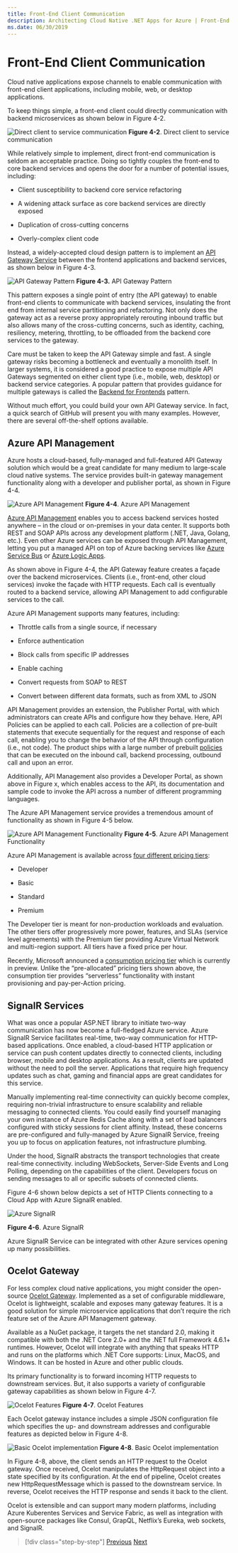```yaml
---
title: Front-End Client Communication
description: Architecting Cloud Native .NET Apps for Azure | Front-End Client Communication
ms.date: 06/30/2019
---
```


# Front-End Client Communication

Cloud native applications expose channels to enable communication with front-end client applications, including mobile, web, or desktop applications.

To keep things simple, a front-end client could directly communication with backend microservices as shown below in Figure 4-2.

![Direct client to service communication](media/direct-client-to-service-communication.png)
**Figure 4-2**. Direct client to service communication

While relatively simple to implement, direct front-end communication is seldom an acceptable practice. Doing so tightly couples the front-end to core backend services and opens the door for a number of potential issues, including:

- Client susceptibility to backend core service refactoring

- A widening attack surface as core backend services are directly exposed

- Duplication of cross-cutting concerns

- Overly-complex client code

Instead, a widely-accepted cloud design pattern is to implement an [API Gateway Service](https://docs.microsoft.com/en-us/dotnet/standard/microservices-architecture/architect-microservice-container-applications/direct-client-to-microservice-communication-versus-the-api-gateway-pattern) between the frontend applications and backend services, as shown below in Figure 4-3.

![API Gateway Pattern](media/api-gateway-pattern.png)
**Figure 4-3.** API Gateway Pattern

This pattern exposes a single point of entry (the API gateway) to enable front-end clients to communicate with backend services, insulating the front end from internal service partitioning and refactoring. Not only does the gateway act as a reverse proxy appropriately rerouting inbound traffic but also allows many of the cross-cutting concerns, such as identity, caching, resiliency, metering, throttling, to be offloaded from the backend core services to the gateway.

Care must be taken to keep the API Gateway simple and fast. A single gateway risks becoming a bottleneck and eventually a monolith itself. In larger systems, it is considered a good practice to expose multiple API Gateways segmented on either client type (i.e., mobile, web, desktop) or backend service categories. A popular pattern that provides guidance for multiple gateways is called the [Backend for Frontends](https://docs.microsoft.com/en-us/azure/architecture/patterns/backends-for-frontends) pattern.

Without much effort, you could build your own API Gateway service. In fact, a quick search of GitHub will present you with many examples. However, there are several off-the-shelf options available.

## Azure API Management

Azure hosts a cloud-based, fully-managed and full-featured API Gateway solution which would be a great candidate for many medium to large-scale cloud native systems. The service provides built-in gateway management functionality along with a developer and publisher portal, as shown in Figure 4-4.

![Azure API Management](media/azure-api-management.png)
**Figure 4-4**. Azure API Management

[Azure API Management](https://azure.microsoft.com/services/api-management/) enables you to access backend services hosted anywhere – in the cloud or on-premises in your data center. It supports both REST and SOAP APIs across any development platform (.NET, Java, Golang, etc.). Even other Azure services can be exposed through API Management, letting you put a managed API on top of Azure backing services like [Azure Service Bus](https://azure.microsoft.com/en-us/services/service-bus/) or [Azure Logic Apps](https://azure.microsoft.com/services/logic-apps/).

As shown above in Figure 4-4, the API Gateway feature creates a façade over the backend microservices. Clients (i.e., front-end, other cloud services) invoke the façade with HTTP requests. Each call is eventually routed to a backend service, allowing API Management to add configurable services to the call.

Azure API Management supports many features, including:

- Throttle calls from a single source, if necessary

- Enforce authentication

- Block calls from specific IP addresses

- Enable caching

- Convert requests from SOAP to REST

- Convert between different data formats, such as from XML to JSON

API Management provides an extension, the Publisher Portal, with which administrators can create APIs and configure how they behave. Here, API Policies can be applied to each call. Policies are a collection of pre-built statements that execute sequentially for the request and response of each call, enabling you to change the behavior of the API through configuration (i.e., not code). The product ships with a large number of prebuilt [policies](https://docs.microsoft.com/azure/api-management/api-management-policies) that can be executed on the inbound call, backend processing, outbound call and upon an error.

Additionally, API Management also provides a Developer Portal, as shown above in Figure x, which enables access to the API, its documentation and sample code to invoke the API across a number of different programming languages.

The Azure API Management service provides a tremendous amount of functionality as shown in Figure 4-5 below.

![Azure API Management Functionality](media/azure-api-management-functionality.png)
**Figure 4-5**. Azure API Management Functionality

Azure API Management is available across [four different pricing tiers](https://azure.microsoft.com/pricing/details/api-management/):

- Developer

- Basic

- Standard

- Premium

The Developer tier is meant for non-production workloads and evaluation. The other tiers offer progressively more power, features, and SLAs (service level agreements) with the Premium tier providing Azure Virtual Network and multi-region support. All tiers have a fixed price per hour. 

Recently, Microsoft announced a [consumption pricing tier](https://azure.microsoft.com/updates/api-management-consumption-tier-is-in-preview/) which is currently in preview. Unlike the “pre-allocated” pricing tiers shown above, the consumption tier provides “serverless” functionality with instant provisioning and pay-per-Action pricing.

## SignalR Services

What was once a popular ASP.NET library to initiate two-way communication has now become a full-fledged Azure service. Azure SignalR Service facilitates real-time, two-way communication for HTTP-based applications. Once enabled, a cloud-based HTTP application or service can push content updates directly to connected clients, including browser, mobile and desktop applications. As a result, clients are updated without the need to poll the server. Applications that require high frequency updates such as chat, gaming and financial apps are great candidates for this service.

Manually implementing real-time connectivity can quickly become complex, requiring non-trivial infrastructure to ensure scalability and reliable messaging to connected clients. You could easily find yourself managing your own instance of Azure Redis Cache along with a set of load balancers configured with sticky sessions for client affinity. Instead, these concerns are pre-configured and fully-managed by Azure SignalR Service, freeing you up to focus on application features, not infrastructure plumbing.

Under the hood, SignalR abstracts the transport technologies that create real-time connectivity. including WebSockets, Server-Side Events and Long Polling, depending on the capabilities of the client. Developers focus on sending messages to all or specific subsets of connected clients.

Figure 4-6 shown below depicts a set of HTTP Clients connecting to a Cloud App with Azure SignalR enabled.

![Azure SignalR](media/azure-signalr-service.png)

**Figure 4-6**. Azure SignalR

Azure SignalR Service can be integrated with other Azure services opening up many possibilities.

## Ocelot Gateway

For less complex cloud native applications, you might consider the open-source [Ocelot Gateway](https://github.com/ThreeMammals/Ocelot). Implemented as a set of configurable middleware, Ocelot is lightweight, scalable and exposes many gateway features. It is a good solution for simple microservice applications that don’t require the rich feature set of the Azure API Management gateway.

Available as a NuGet package, it targets the net standard 2.0, making it compatible with both the .NET Core 2.0+ and the .NET full Framework 4.6.1+ runtimes. However, Ocelot will integrate with anything that speaks HTTP and runs on the platforms which .NET Core supports: Linux, MacOS, and Windows. It can be hosted in Azure and other public clouds.

Its primary functionality is to forward incoming HTTP requests to downstream services. But, it also supports a variety of configurable gateway capabilities as shown below in Figure 4-7.

![Ocelot Features](media/ocelot-features.png)
**Figure 4-7**. Ocelot Features

Each Ocelot gateway instance includes a simple JSON configuration file which specifies the up- and downstream addresses and configurable features as depicted below in Figure 4-8.

![Basic Ocelot implementation](media/basic-ocelot-implementation.png)
**Figure 4-8**. Basic Ocelot implementation

In Figure 4-8, above, the client sends an HTTP request to the Ocelot gateway. Once received, Ocelot manipulates the HttpRequest object into a state specified by its configuration. At the end of pipeline, Ocelot creates new HttpRequestMessage which is passed to the downstream service. In reverse, Ocelot receives the HTTP response and sends it back to the client.

Ocelot is extensible and can support many modern platforms, including Azure Kuberentes Services and Service Fabric, as well as integration with open-source packages like Consul, GrapQL, Netflix’s Eureka, web sockets, and SignalR.

>[!div class="step-by-step"]
>[Previous](communication-considerations.md)
>[Next](cross-service-communication.md)
